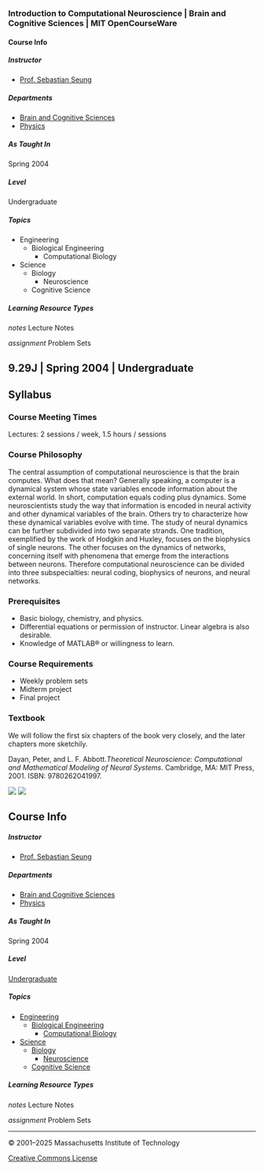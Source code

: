 








### Introduction to Computational Neuroscience | Brain and Cognitive Sciences | MIT OpenCourseWare


#### Course Info


##### Instructor

* [Prof. Sebastian Seung](/search/?q=Prof.+Sebastian+Seung)


##### Departments

* [Brain and Cognitive Sciences](/search/?d=Brain+and+Cognitive+Sciences)
* [Physics](/search/?d=Physics)


##### As Taught In

Spring
2004


##### Level

Undergraduate

##### Topics

* Engineering
  + Biological Engineering
    - Computational Biology
* Science
  + Biology
    - Neuroscience
  + Cognitive Science

##### Learning Resource Types

*notes*
Lecture Notes



*assignment*
Problem Sets


9.29J | Spring 2004 | Undergraduate
--


Syllabus
--------




### Course Meeting Times

Lectures: 2 sessions / week, 1.5 hours / sessions

### Course Philosophy

The central assumption of computational neuroscience is that the brain computes. What does that mean? Generally speaking, a computer is a dynamical system whose state variables encode information about the external world. In short, computation equals coding plus dynamics. Some neuroscientists study the way that information is encoded in neural activity and other dynamical variables of the brain. Others try to characterize how these dynamical variables evolve with time. The study of neural dynamics can be further subdivided into two separate strands. One tradition, exemplified by the work of Hodgkin and Huxley, focuses on the biophysics of single neurons. The other focuses on the dynamics of networks, concerning itself with phenomena that emerge from the interactions between neurons. Therefore computational neuroscience can be divided into three subspecialties: neural coding, biophysics of neurons, and neural networks.

### Prerequisites

* Basic biology, chemistry, and physics.
* Differential equations or permission of instructor. Linear algebra is also desirable.
* Knowledge of MATLAB® or willingness to learn.

### Course Requirements

* Weekly problem sets
* Midterm project
* Final project

### Textbook

We will follow the first six chapters of the book very closely, and the later chapters more sketchily.

Dayan, Peter, and L. F. Abbott.*Theoretical Neuroscience: Computational and Mathematical Modeling of Neural Systems*. Cambridge, MA: MIT Press, 2001. ISBN: 9780262041997.






![](/static_shared/images/left_arrow.3c482a1f6223bff3f0e6.svg)
![](/static_shared/images/close_small.b0a2684ccc0da6407a56.svg)

Course Info
-----------


##### Instructor

* [Prof. Sebastian Seung](/search/?q=Prof.+Sebastian+Seung)


##### Departments

* [Brain and Cognitive Sciences](/search/?d=Brain+and+Cognitive+Sciences)
* [Physics](/search/?d=Physics)


##### As Taught In

Spring
2004


##### Level

[Undergraduate](/search/?l=Undergraduate)  






##### Topics

* [Engineering](/search/?t=Engineering)
  + [Biological Engineering](/search/?t=Biological+Engineering)
    - [Computational Biology](/search/?t=Computational+Biology)
* [Science](/search/?t=Science)
  + [Biology](/search/?t=Biology)
    - [Neuroscience](/search/?t=Neuroscience)
  + [Cognitive Science](/search/?t=Cognitive+Science)

##### Learning Resource Types

*notes*
Lecture Notes



*assignment*
Problem Sets






---



© 2001–2025 Massachusetts Institute of Technology

[Creative Commons License](https://creativecommons.org/licenses/by-nc-sa/4.0/)










